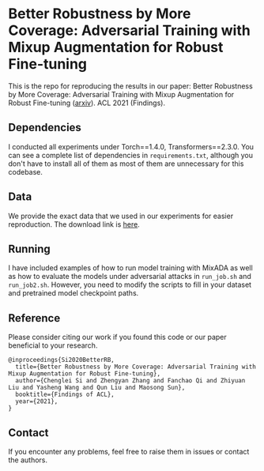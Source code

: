 # Better Robustness by More Coverage: Adversarial Training with Mixup Augmentation for Robust Fine-tuning

This is the repo for reproducing the results in our paper:
Better Robustness by More Coverage: Adversarial Training with Mixup Augmentation for Robust Fine-tuning ([arxiv](https://arxiv.org/abs/2012.15699)). ACL 2021 (Findings).

## Dependencies 

I conducted all experiments under Torch==1.4.0, Transformers==2.3.0. You can see a complete list of dependencies in `requirements.txt`, although you don't have to install all of them as most of them are unnecessary for this codebase.

## Data

We provide the exact data that we used in our experiments for easier reproduction. The download link is [here](https://drive.google.com/file/d/1MIFljjU8sOzxZshBvq7gFqX9MidqUSFe/view?usp=sharing).

## Running 

I have included examples of how to run model training with MixADA as well as how to evaluate the models under adversarial attacks in `run_job.sh` and `run_job2.sh`. However, you need to modify the scripts to fill in your dataset and pretrained model checkpoint paths.

## Reference

Please consider citing our work if you found this code or our paper beneficial to your research.

```
@inproceedings{Si2020BetterRB,
  title={Better Robustness by More Coverage: Adversarial Training with Mixup Augmentation for Robust Fine-tuning},
  author={Chenglei Si and Zhengyan Zhang and Fanchao Qi and Zhiyuan Liu and Yasheng Wang and Qun Liu and Maosong Sun},
  booktitle={Findings of ACL},
  year={2021},
}
```

## Contact

If you encounter any problems, feel free to raise them in issues or contact the authors.